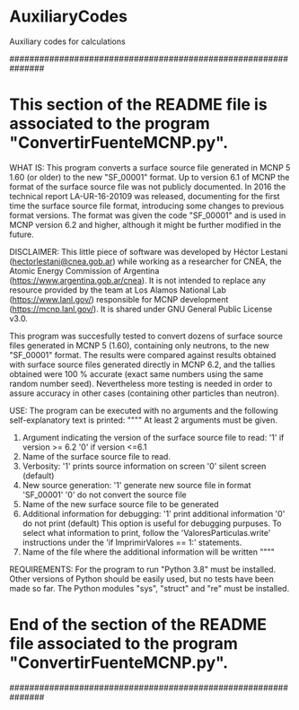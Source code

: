 # AuxiliaryCodes
Auxiliary codes for calculations


###############################################################
# This section of the README file is associated to the program "ConvertirFuenteMCNP.py".


WHAT IS:
This program converts a surface source file generated in MCNP 5 1.60 (or older) to the new "SF_00001" format.
Up to version 6.1 of MCNP the format of the surface source file was not publicly documented. In 2016 the technical report LA-UR-16-20109 was released, documenting for the first time the surface  source file format, introducing some changes to previous format versions. The format was given the code "SF_00001" and is used in MCNP version 6.2 and higher, although it might be further modified in the future.


DISCLAIMER:
This little piece of software was developed by Héctor Lestani (hectorlestani@cnea.gob.ar) while working as a researcher for CNEA, the Atomic Energy Commission of Argentina (https://www.argentina.gob.ar/cnea). It is not intended to replace any resource provided by the team at Los Alamos National Lab (https://www.lanl.gov/) responsible for MCNP development (https://mcnp.lanl.gov/). It is shared under GNU General Public License v3.0.

This program was succesfully tested to convert dozens of surface source files generated in MCNP 5 (1.60), containing only neutrons, to the new "SF_00001" format. The results were compared against results obtained with surface source files generated directly in MCNP 6.2, and the tallies obtained were 100 % accurate (exact same numbers using the same random number seed). Nevertheless more testing is needed in order to assure accuracy in other cases (containing other particles than neutron).

USE:
The program can be executed with no arguments and the following self-explanatory text is printed:
""""
At least 2 arguments must be given.
1) Argument indicating the version of the surface source file to read:
      '1' if version >= 6.2
      '0' if version <=6.1
2) Name of the surface source file to read.
3) Verbosity:
      '1' prints source information on screen
      '0' silent screen (default)
4) New source generation:
      '1' generate new source file in format 'SF_00001'
      '0' do not convert the source file
5) Name of the new surface source file to be generated
6) Additional information for debugging:
      '1' print additional information
      '0' do not print (default)
      This option is useful for debugging purpuses.
      To select what information to print, follow the 'ValoresParticulas.write' instructions
      under the 'if ImprimirValores == 1:' statements.
7) Name of the file where the additional information will be written
""""

REQUIREMENTS:
For the program to run "Python 3.8" must be installed. Other versions of Python should be easily used, but no tests have been made so far.
The Python modules "sys", "struct" and "re" must be installed.
# End of the section of the README file associated to the program "ConvertirFuenteMCNP.py".
###############################################################


